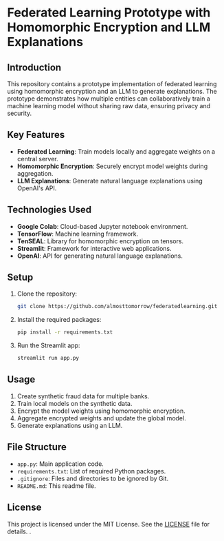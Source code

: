 # Federated Learning Prototype with Homomorphic Encryption and LLM Explanations

## Introduction
This repository contains a prototype implementation of federated learning using homomorphic encryption and an LLM to generate explanations. The prototype demonstrates how multiple entities can collaboratively train a machine learning model without sharing raw data, ensuring privacy and security.

## Key Features
- **Federated Learning**: Train models locally and aggregate weights on a central server.
- **Homomorphic Encryption**: Securely encrypt model weights during aggregation.
- **LLM Explanations**: Generate natural language explanations using OpenAI's API.

## Technologies Used
- **Google Colab**: Cloud-based Jupyter notebook environment.
- **TensorFlow**: Machine learning framework.
- **TenSEAL**: Library for homomorphic encryption on tensors.
- **Streamlit**: Framework for interactive web applications.
- **OpenAI**: API for generating natural language explanations.

## Setup
1. Clone the repository:
    ```bash
    git clone https://github.com/almosttomorrow/federatedlearning.git
    ```
2. Install the required packages:
    ```bash
    pip install -r requirements.txt
    ```
3. Run the Streamlit app:
    ```bash
    streamlit run app.py
    ```

## Usage
1. Create synthetic fraud data for multiple banks.
2. Train local models on the synthetic data.
3. Encrypt the model weights using homomorphic encryption.
4. Aggregate encrypted weights and update the global model.
5. Generate explanations using an LLM.

## File Structure
- `app.py`: Main application code.
- `requirements.txt`: List of required Python packages.
- `.gitignore`: Files and directories to be ignored by Git.
- `README.md`: This readme file.

## License
This project is licensed under the MIT License. See the [LICENSE](LICENSE) file for details.
.